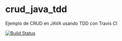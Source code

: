 # crud_java_tdd
Ejemplo de CRUD en JAVA usando TDD con Travis CI

[![Build Status](https://travis-ci.com/LuisEGR/crud_java_tdd.svg?token=akpzpzvQ2pdKfMYRzfGn&branch=master)](https://travis-ci.com/LuisEGR/crud_java_tdd)
